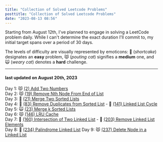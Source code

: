 ```yaml
---
title: "Collection of Solved Leetcode Problems"
posttitle: "Collection of Solved Leetcode Problems"
date: "2023-08-13 08:56"
---
```


Starting from August 12th, I've planned to engage in solving a LeetCode problem daily.
While I can't determine the exact duration I'll commit to, my initial target spans over a period of 30 days.

The levels of difficulty are visually represented by emoticons: 🍰 (_shortcake_) designates an **easy** problem, 😾 (_pouting cat_) signifies a **medium** one, and 🙀 (_weary cat_) denotes a **hard** challenge.

---

#### last updated on August 20th, 2023

Day 1: 😾 [(2) Add Two Numbers](/leetcode/2-add-two-numbers)  
Day 2: 😾 [(19) Remove Nth Node From End of List ](/leetcode/19-remove-nth-node-from-end-of-list)  
Day 3: 🍰 [(21) Merge Two Sorted Lists](/leetcode/21-merge-two-sorted-lists)  
Day 4: 🍰 [(83) Remove Duplicates from Sorted List](/leetcode/83-remove-duplicates-from-sorted-list) - 🍰 [(141) Linked List Cycle](/leetcode/141-linked-list-cycle)  
Day 5: 🙀 [(23) Merge k Sorted Lists](/leetcode/23-merge-k-sorted-lists)  
Day 6: 😾 [(146) LRU Cache](/leetcode/146-lru-cache)  
Day 7: 🍰 [(160) Intersection of Two Linked List](/leetcode/160-intersection-of-two-linked-list) - 🍰 [(203) Remove Linked List Elements](/leetcode/203-remove-linked-list-elements)  
Day 8: 🍰 [(234) Palindrome Linked List](/leetcode/234-palindrome-linked-list)
Day 9: 😾 [(237) Delete Node in a Linked List](/leetcode/237-delete-node-in-a-linked-list)
